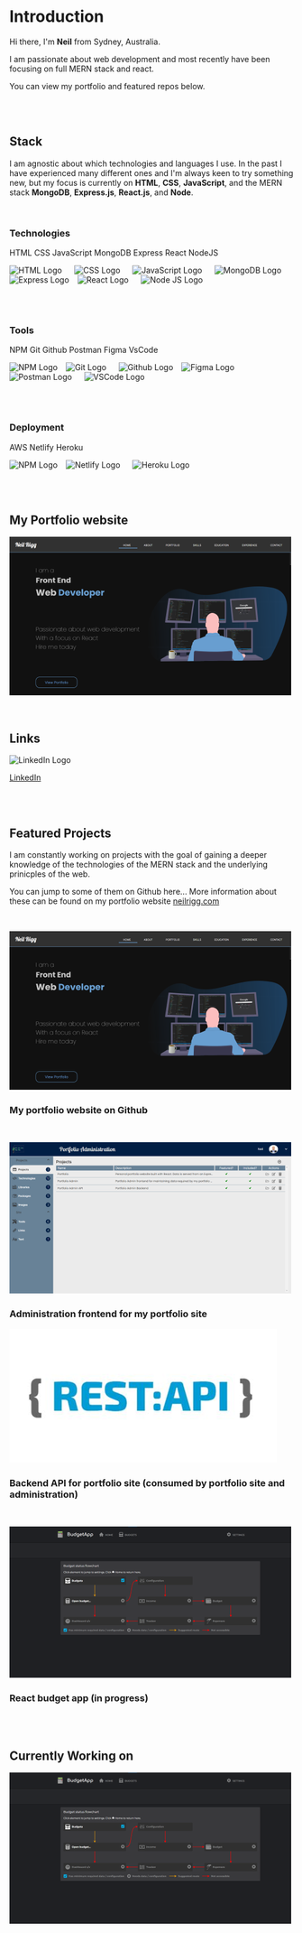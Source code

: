 # **Introduction**

Hi there, I'm **Neil** from Sydney, Australia.

I am passionate about web development and most recently have been focusing on full MERN stack and react.

You can view my portfolio and featured repos below.

<br/>
<br/>

## **Stack** 
I am agnostic about which technologies and languages I use. In the past I have experienced many different ones and I'm always keen to try something new, but my focus is currently on **HTML**, **CSS**, **JavaScript**, and the MERN stack **MongoDB**, **Express.js**, **React.js**, and **Node**.

<br/>

### **Technologies**
HTML CSS JavaScript MongoDB Express React NodeJS
<p>
  <img src="https://cdn.worldvectorlogo.com/logos/html-1.svg" title="HTML" alt="HTML Logo" width="57" /> &emsp;
  <img src="https://cdn.worldvectorlogo.com/logos/css-3.svg" title="CSS" alt="CSS Logo" width="57" /> &emsp;
  <img src="https://cdn.worldvectorlogo.com/logos/logo-javascript.svg" title="JavaScript" alt="JavaScript Logo" width="57" /> &emsp;
  <img src="https://cdn.worldvectorlogo.com/logos/mongodb-icon-1.svg" title="MongoDB" alt="MongoDB Logo" width="64"/> &ensp;
  <img src="https://cdn.worldvectorlogo.com/logos/express-109.svg" title="Express" alt="Express Logo" width="64"/> &ensp;
  <img src="https://cdn.worldvectorlogo.com/logos/react-2.svg" title="React" alt="React Logo" width="57" /> &emsp;
  <img src="https://cdn.worldvectorlogo.com/logos/nodejs-1.svg" title="Node JS" alt="Node JS Logo" width="96"/> &ensp;
</p>

<br/>
<br/>


### **Tools**
NPM Git Github Postman Figma VsCode
<p>
  <img src="https://cdn.worldvectorlogo.com/logos/npm.svg" title="NPM" alt="NPM Logo" width="64"/> &ensp;
  <img src="https://cdn.worldvectorlogo.com/logos/git-icon.svg" title="Git" alt="Git Logo" width="64"/> &emsp;
  <img src="https://cdn.worldvectorlogo.com/logos/github-icon-1.svg" title="Github" alt="Github Logo" width="64"/> &ensp;
  <img src="https://cdn.worldvectorlogo.com/logos/figma-1.svg" title="Figma" alt="Figma Logo" width="38"/> &emsp;
  <img src="https://cdn.worldvectorlogo.com/logos/postman.svg" title="Postman" alt="Postman Logo" width="64"/> &emsp;
  <img src="https://cdn.worldvectorlogo.com/logos/visual-studio-code-1.svg" title="VSCode" alt="VSCode Logo" width="64"/> &emsp;
</p>

<br/>
<br/>

### **Deployment** 
AWS Netlify Heroku
<p>
  <img src="https://cdn.worldvectorlogo.com/logos/aws-2.svg" title="aws" alt="NPM Logo" width="64"/> &ensp;
  <img src="https://cdn.worldvectorlogo.com/logos/netlify.svg" title="netlify" alt="Netlify Logo" width="64"/> &emsp;
  <img src="https://cdn.worldvectorlogo.com/logos/heroku-4.svg" title="Heroku" alt="Heroku Logo" width="64"/> &ensp;
</p>

<br/>
<br/>

## **My Portfolio website**
[![Portfolio](/images/portfolio-home-sm.png)](https://www.neilrigg.com/)

<br/>

## **Links**

<!-- <img src="images/portfolio-home-sm.png" title="Portfolio" alt="Portfolio website" width="100"/> &ensp;
[My portfolio website](https://www.neilrigg.com "My portfolio website") -->

<img src="https://cdn.worldvectorlogo.com/logos/linkedin-icon-2.svg" title="LinkedIn" alt="LinkedIn Logo" width="64"/> &emsp;

[LinkedIn](https://www.linkedin.com/in/neil-rigg-794243159/ "Linked In")

<!-- [![alt linked](https://cdn.worldvectorlogo.com/logos/linkedin-icon-2.svg)](https://www.linkedin.com/in/neil-rigg-794243159/) -->

<br/>
<br/>

## **Featured Projects**
I am constantly working on projects with the goal of gaining a deeper knowledge of the technologies of the MERN stack and the underlying prinicples of the web. 

You can jump to some of them on Github here...
More information about these can be found on my portfolio website [neilrigg.com](https://www.neilrigg.com/ "neilrigg.com")

<!-- [![alt portfolio](images/portfolio-home-sm.png)](https://www.neilrigg.com)
### My LIVE portfolio website  ### -->

<br/>

[![alt portfolio](images/portfolio-home-sm.png)](https://github.com/rigglet/react-budget-app)
### My portfolio website on Github ###
<br/>

[![alt portfolio](images/portfolio-admin-sm.png)](https://github.com/rigglet/portfolio-admin)
### Administration frontend for my portfolio site ###

[![alt portfolio API](images/rest.jpg)](https://github.com/rigglet/portfolio-server)
### Backend API for portfolio site (consumed by portfolio site and administration) ###
<br/>

[![alt react budget app](images/budget-app-sm.png)](https://github.com/rigglet/react-budget-app)
### React budget app (in progress) ###

<br/>
<br/>

## **Currently Working on**
[![alt react app](images/budget-app-sm.png)](https://github.com/rigglet/react-budget-app)

